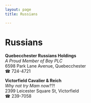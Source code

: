 ```yaml
---
layout: page 
title: Russians

---
```



# Russians


 **Quebecchester Russians Holdings**  
_A Proud Member of Bay PLC_  
6598 Park Lane Avenue, Quebecchester  
☎ 724-4721

**Victorfield Cavalier & Reich**  
_Why not try Mam now??!_  
2399 Leicester Square St, Victorfield  
☎ 239-7058

